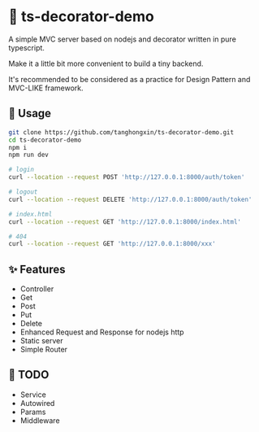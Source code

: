 # 🎉 ts-decorator-demo

A simple MVC server based on nodejs and decorator written in pure typescript.

Make it a little bit more convenient to build a tiny backend.




It's recommended to be considered as a practice for Design Pattern and MVC-LIKE framework.

## 📝 Usage
```bash
git clone https://github.com/tanghongxin/ts-decorator-demo.git
cd ts-decorator-demo
npm i
npm run dev
```

```bash
# login
curl --location --request POST 'http://127.0.0.1:8000/auth/token'

# logout
curl --location --request DELETE 'http://127.0.0.1:8000/auth/token'

# index.html
curl --location --request GET 'http://127.0.0.1:8000/index.html'

# 404
curl --location --request GET 'http://127.0.0.1:8000/xxx'
```

## ✨ Features
- Controller
- Get
- Post
- Put
- Delete
- Enhanced Request and Response for nodejs http
- Static server
- Simple Router


## 🚧 TODO
- Service
- Autowired
- Params
- Middleware
